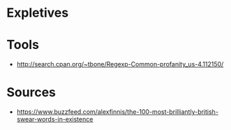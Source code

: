 # Expletives

Tools
====

 - http://search.cpan.org/~tbone/Regexp-Common-profanity_us-4.112150/


Sources
====

 - https://www.buzzfeed.com/alexfinnis/the-100-most-brilliantly-british-swear-words-in-existence
